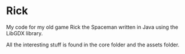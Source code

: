# Rick
My code for my old game Rick the Spaceman written in Java using the LibGDX library.

All the interesting stuff is found in the core folder and the assets folder.
